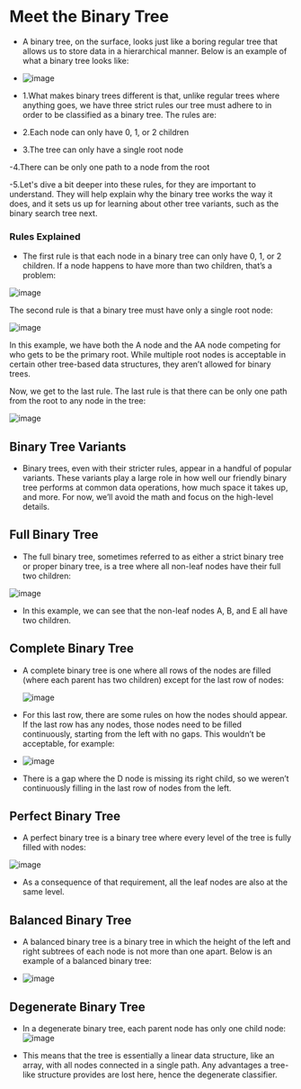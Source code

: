 # Meet the Binary Tree
- A binary tree, on the surface, looks just like a boring regular tree that allows us to store data in a hierarchical manner. Below is an example of what a binary tree looks like:

- ![image](https://github.com/user-attachments/assets/0eb55c4b-6359-4628-b129-d00b46ca799c)

- 1.What makes binary trees different is that, unlike regular trees where anything goes, we have three strict rules our tree must adhere to in order to be classified as a binary tree. The rules are:

- 2.Each node can only have 0, 1, or 2 children

- 3.The tree can only have a single root node

-4.There can be only one path to a node from the root

-5.Let's dive a bit deeper into these rules, for they are important to understand. They will help explain why the binary tree works the way it does, and it sets us up for learning about other tree variants, such as the binary search tree next.

### Rules Explained
- The first rule is that each node in a binary tree can only have 0, 1, or 2 children. If a node happens to have more than two children, that’s a problem:

![image](https://github.com/user-attachments/assets/2d3c4446-12eb-482d-8bef-c204c22379a6)

The second rule is that a binary tree must have only a single root node:

![image](https://github.com/user-attachments/assets/e46ae128-de9b-468c-a2fc-f40e4c04436f)

In this example, we have both the A node and the AA node competing for who gets to be the primary root. While multiple root nodes is acceptable in certain other tree-based data structures, they aren’t allowed for binary trees.

Now, we get to the last rule. The last rule is that there can be only one path from the root to any node in the tree:

![image](https://github.com/user-attachments/assets/4b11fcf8-d7b7-4a1c-9941-a91c0bedd839)


## Binary Tree Variants
- Binary trees, even with their stricter rules, appear in a handful of popular variants. These variants play a large role in how well our friendly binary tree performs at common data operations, how much space it takes up, and more. For now, we’ll avoid the math and focus on the high-level details.

## Full Binary Tree
- The full binary tree, sometimes referred to as either a strict binary tree or proper binary tree, is a tree where all non-leaf nodes have their full two children:

![image](https://github.com/user-attachments/assets/5c4f78ca-9cb1-4dd6-803e-ac6e25fd2194)

- In this example, we can see that the non-leaf nodes A, B, and E all have two children.

## Complete Binary Tree
- A complete binary tree is one where all rows of the nodes are filled (where each parent has two children) except for the last row of nodes:

  ![image](https://github.com/user-attachments/assets/b126e048-2296-4c23-8ede-2a0b72c78483)

- For this last row, there are some rules on how the nodes should appear. If the last row has any nodes, those nodes need to be filled continuously, starting from the left with no gaps. This wouldn’t be acceptable, for example:

- ![image](https://github.com/user-attachments/assets/9bfddfe8-2cb7-4acd-aa47-76310d7507d6)

- There is a gap where the D node is missing its right child, so we weren’t continuously filling in the last row of nodes from the left.

## Perfect Binary Tree
- A perfect binary tree is a binary tree where every level of the tree is fully filled with nodes:

![image](https://github.com/user-attachments/assets/1aae2e7c-daea-4b4c-bcb1-6e1acce644e1)

- As a consequence of that requirement, all the leaf nodes are also at the same level.

## Balanced Binary Tree
- A balanced binary tree is a binary tree in which the height of the left and right subtrees of each node is not more than one apart. Below is an example of a balanced binary tree:

- ![image](https://github.com/user-attachments/assets/5577b7c9-73f6-4999-985a-1bc91170325b)

## Degenerate Binary Tree
- In a degenerate binary tree, each parent node has only one child node:
![image](https://github.com/user-attachments/assets/294b0ff0-0157-4c73-98ba-51a0c5033807)



- This means that the tree is essentially a linear data structure, like an array, with all nodes connected in a single path. Any advantages a tree-like structure provides are lost here, hence the degenerate classifier.

